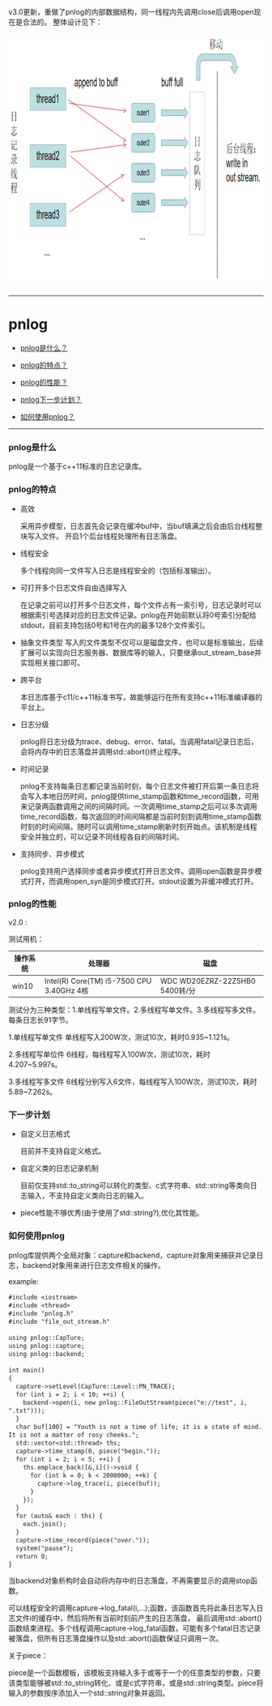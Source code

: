﻿v3.0更新，重做了pnlog的内部数据结构，同一线程内先调用close后调用open现在是合法的。
整体设计见下：

<img src="https://github.com/chloro-pn/pnlog/blob/master/pic/4.png" width="800" height="500">

***

# pnlog
* [pnlog是什么？](#what-is-pnlog)

* [pnlog的特点？](#characteristic)

* [pnlog的性能？](#performance)

* [pnlog下一步计划？](#next-step)

* [如何使用pnlog？](#how-to-use-pnlog)
***
### <span id = "what-is-pnlog"> pnlog是什么</span> #
pnlog是一个基于c++11标准的日志记录库。
### <span id = "characteristic"> pnlog的特点</span> #
* 高效

    采用异步模型，日志首先会记录在缓冲buf中，当buf填满之后会由后台线程整块写入文件。
    开启1个后台线程处理所有日志落盘。

* 线程安全

    多个线程向同一文件写入日志是线程安全的（包括标准输出）。

* 可打开多个日志文件自由选择写入

    在记录之前可以打开多个日志文件，每个文件占有一索引号，日志记录时可以根据索引号选择对应的日志文件记录。pnlog在开始前默认将0号索引分配给stdout，目前支持包括0号和1号在内的最多128个文件索引。

* 抽象文件类型
    写入的文件类型不仅可以是磁盘文件，也可以是标准输出，后续扩展可以实现向日志服务器、数据库等的输入，只要继承out_stream_base并实现相关接口即可。
    
* 跨平台

    本日志库基于c11/c++11标准书写，故能够运行在所有支持c++11标准编译器的平台上。
    
* 日志分级

    pnlog将日志分级为trace、debug、error、fatal。当调用fatal记录日志后，会将内存中的日志落盘并调用std::abort()终止程序。

* 时间记录

    pnlog不支持每条日志都记录当前时刻，每个日志文件被打开后第一条日志将会写入本地日历时间，pnlog提供time_stamp函数和time_record函数，可用来记录两函数调用之间的间隔时间。一次调用time_stamp之后可以多次调用time_record函数，每次返回的时间间隔都是当前时刻到调用time_stamp函数时刻的时间间隔，随时可以调用time_stamp刷新时刻开始点。该机制是线程安全并独立的，可以记录不同线程各自的间隔时间。

    
* 支持同步、异步模式

    pnlog支持用户选择同步或者异步模式打开日志文件。调用open函数是异步模式打开，而调用open_syn是同步模式打开。stdout设置为非缓冲模式打开。

### <span id = "performance">pnlog的性能</span> #

v2.0 : 

测试用机：

 操作系统 | 处理器 | 磁盘
------| ------ | ------
win10 | Intel(R) Core(TM) i5-7500 CPU 3.40GHz 4核 | WDC WD20EZRZ-22Z5HB0 5400转/分

测试分为三种类型：1.单线程写单文件。2.多线程写单文件。3.多线程写多文件。每条日志长91字节。

1.单线程写单文件
单线程写入200W次，测试10次，耗时0.935~1.121s。

2.多线程写单位件
6线程，每线程写入100W次，测试10次，耗时4.207~5.997s。

3.多线程写多文件
6线程分别写入6文件，每线程写入100W次，测试10次，耗时5.89~7.262s。

### <span id = "next-step">下一步计划</span>

* 自定义日志格式
    
    目前并不支持自定义格式。
    
* 自定义类的日志记录机制
    
    目前仅支持std::to_string可以转化的类型、c式字符串、std::string等类向日志输入，不支持自定义类向日志的输入。

* piece性能不够优秀(由于使用了std::string?),优化其性能。
    
### <span id = "how-to-use-pnlog"> 如何使用pnlog</span> #
pnlog库提供两个全局对象：capture和backend，capture对象用来捕获并记录日志，backend对象用来进行日志文件相关的操作。

example:

```
#include <iostream>
#include <thread>
#include "pnlog.h"
#include "file_out_stream.h"

using pnlog::CapTure;
using pnlog::capture;
using pnlog::backend;

int main()
{
  capture->setLevel(CapTure::Level::PN_TRACE);
  for (int i = 2; i < 10; ++i) {
    backend->open(i, new pnlog::FileOutStream(piece("e://test", i, ".txt")));
  }
  char buf[100] = "Youth is not a time of life; it is a state of mind. It is not a matter of rosy cheeks.";
  std::vector<std::thread> ths;
  capture->time_stamp(0, piece("begin."));
  for (int i = 2; i < 5; ++i) {
    ths.emplace_back([&,i]()->void {
      for (int k = 0; k < 2000000; ++k) {
        capture->log_trace(i, piece(buf));
      }
    });
  }
  for (auto& each : ths) {
    each.join();
  }
  capture->time_record(piece("over."));
  system("pause");
  return 0;
}

```

当backend对象析构时会自动将内存中的日志落盘，不再需要显示的调用stop函数。

可以线程安全的调用capture->log_fatal(i,...);函数，该函数首先将此条日志写入日志文件i的缓存中，然后将所有当前时刻前产生的日志落盘，
最后调用std::abort()函数结束进程。多个线程调用capture->log_fatal函数，可能有多个fatal日志记录被落盘，但所有日志落盘操作以及std::abort()函数保证只调用一次。

关于piece：

piece是一个函数模板，该模板支持输入多于或等于一个的任意类型的参数，只要该类型能够被std::to_string转化、或是c式字符串，或是std::string类型。piece将输入的参数按序添加入一个std::string对象并返回。
